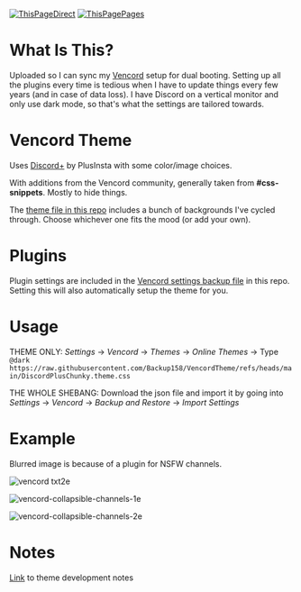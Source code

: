 [![ThisPageDirect](https://img.shields.io/badge/This_Page_(Direct)-e8d4b6?logo=github&logoColor=86d37a&labelColor=gray&color=e8d4b6)](https://github.com/Backup158/VencordTheme/blob/main/docs/README.md "README directly on the repository.")
[![ThisPagePages](https://img.shields.io/badge/This_Page_(Pages)-e8d4b6?logo=github&logoColor=e18bbc&labelColor=gray&color=e8d4b6)](https://backup158.github.io/VencordTheme/ "README displayed on GitHub Pages")
# What Is This?
Uploaded so I can sync my [Vencord](https://github.com/Vendicated/Vencord) setup for dual booting. Setting up all the plugins every time is tedious when I have to update things every few years (and in case of data loss). I have Discord on a vertical monitor and only use dark mode, so that's what the settings are tailored towards.

# Vencord Theme
Uses [Discord+](https://plusinsta.github.io/discord-plus/) by PlusInsta with some color/image choices.

With additions from the Vencord community, generally taken from **#css-snippets**. Mostly to hide things. 

The [theme file in this repo](https://github.com/Backup158/VencordTheme/blob/main/DiscordPlusChunky.theme.css) includes a bunch of backgrounds I've cycled through. Choose whichever one fits the mood (or add your own).

# Plugins

Plugin settings are included in the [Vencord settings backup file](https://github.com/Backup158/VencordTheme/blob/main/vencord-settings-backup.json) in this repo. Setting this will also automatically setup the theme for you.

# Usage
THEME ONLY: _Settings_ -> _Vencord_ -> _Themes_ -> _Online Themes_ -> Type `@dark https://raw.githubusercontent.com/Backup158/VencordTheme/refs/heads/main/DiscordPlusChunky.theme.css`

THE WHOLE SHEBANG: Download the json file and import it by going into _Settings_ -> _Vencord_ -> _Backup and Restore_ -> _Import Settings_

# Example
Blurred image is because of a plugin for NSFW channels.

![vencord txt2e](https://github.com/user-attachments/assets/e1e46b71-981b-4cc1-8e72-e8b351292d87)

![vencord-collapsible-channels-1e](https://github.com/user-attachments/assets/40d3f61e-6978-440d-8a75-9467b5106c98)

![vencord-collapsible-channels-2e](https://github.com/user-attachments/assets/4f224d7e-c1aa-4847-83f3-e6da434a7079)

# Notes
[Link](notes.md) to theme development notes
